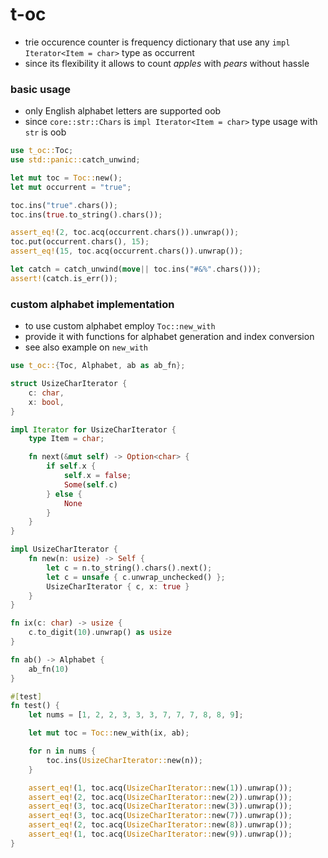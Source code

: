 # t-oc
 - trie occurence counter is frequency dictionary that use any `impl Iterator<Item = char>` type as occurrent
 - since its flexibility it allows to count _apples_ with _pears_ without hassle


### basic usage

- only English alphabet letters are supported oob
- since `core::str::Chars` is `impl Iterator<Item = char>` type usage with `str` is oob

```rust
use t_oc::Toc;
use std::panic::catch_unwind;

let mut toc = Toc::new();
let mut occurrent = "true";

toc.ins("true".chars());
toc.ins(true.to_string().chars());

assert_eq!(2, toc.acq(occurrent.chars()).unwrap());
toc.put(occurrent.chars(), 15);
assert_eq!(15, toc.acq(occurrent.chars()).unwrap());

let catch = catch_unwind(move|| toc.ins("#&%".chars()));
assert!(catch.is_err());
```

### custom alphabet implementation

- to use custom alphabet employ `Toc::new_with`
- provide it with functions for alphabet generation and index conversion
- see also example on `new_with`

```rust
use t_oc::{Toc, Alphabet, ab as ab_fn};

struct UsizeCharIterator {
    c: char,
    x: bool,
}

impl Iterator for UsizeCharIterator {
    type Item = char;

    fn next(&mut self) -> Option<char> {
        if self.x {
            self.x = false;
            Some(self.c)
        } else {
            None
        }
    }
}

impl UsizeCharIterator {
    fn new(n: usize) -> Self {
        let c = n.to_string().chars().next();
        let c = unsafe { c.unwrap_unchecked() };
        UsizeCharIterator { c, x: true }
    }
}

fn ix(c: char) -> usize {
    c.to_digit(10).unwrap() as usize
}

fn ab() -> Alphabet {
    ab_fn(10)
}

#[test]
fn test() {
    let nums = [1, 2, 2, 3, 3, 3, 7, 7, 7, 8, 8, 9];

    let mut toc = Toc::new_with(ix, ab);

    for n in nums {
        toc.ins(UsizeCharIterator::new(n));
    }

    assert_eq!(1, toc.acq(UsizeCharIterator::new(1)).unwrap());
    assert_eq!(2, toc.acq(UsizeCharIterator::new(2)).unwrap());
    assert_eq!(3, toc.acq(UsizeCharIterator::new(3)).unwrap());
    assert_eq!(3, toc.acq(UsizeCharIterator::new(7)).unwrap());
    assert_eq!(2, toc.acq(UsizeCharIterator::new(8)).unwrap());
    assert_eq!(1, toc.acq(UsizeCharIterator::new(9)).unwrap());
}
```
